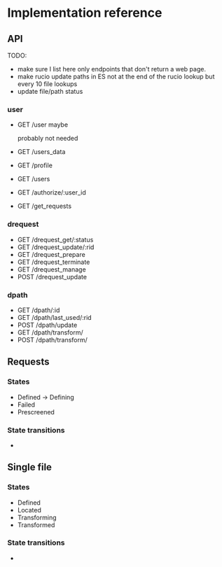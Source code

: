 # Implementation reference

## API

TODO: 
* make sure I list here only endpoints that don't return a web page.
* make rucio update paths in ES not at the end of the rucio lookup but every 10 file lookups
* update file/path status

### user

* GET /user maybe 

    probably not needed

* GET /users_data


* GET /profile
* GET /users
* GET /authorize/:user_id
* GET /get_requests

### drequest

* GET /drequest_get/:status
* GET /drequest_update/:rid
* GET /drequest_prepare
* GET /drequest_terminate
* GET /drequest_manage
* POST /drequest_update

### dpath

* GET /dpath/:id
* GET /dpath/last_used/:rid
* POST /dpath/update
* GET /dpath/transform/
* POST /dpath/transform/

## Requests 

### States 

* Defined -> Defining
* Failed
* Prescreened


### State transitions

* 

## Single file 


### States 

* Defined
* Located
* Transforming
* Transformed

### State transitions

*

